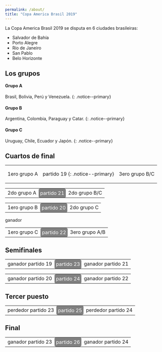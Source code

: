 ```yaml
---
permalink: /about/
title: "Copa America Brasil 2019"
---
```


La Copa America Brasil 2019 se disputa en 6 ciudades brasileiras: 

- Salvador de Bahía
- Porto Alegre
- Río de Janeiro
- San Pablo
- Belo Horizonte

## Los grupos

#### Grupo A

Brasil, Bolivia, Perú y Venezuela.
{: .notice--primary}

#### Grupo B

Argentina, Colombia, Paraguay y Catar.
{: .notice--primary}

#### Grupo C

Uruguay, Chile, Ecuador y Japón.
{: .notice--primary}

## Cuartos de final

<style>
  .partido {
    background: grey;
    color: white;
    padding: 5px;
    border-radius: 5px;
  }
</style>
<table>
  <tbody>
    <tr>
      <td>1ero grupo A</td>
      <td>

partido 19
{: .notice--primary}

   </td>
      <td>3ero grupo B/C</td>
    </tr>
  </tbody>
</table>
<table>
  <tbody>
    <tr>
      <td>2do grupo A</td>
      <td class="partido">partido 21</td>
      <td>2do grupo B/C</td>
    </tr>
  </tbody>
</table>
<table>
  <tbody>
    <tr>
      <td>1ero grupo B</td>
      <td class="partido">partido 20</td>
      <td>2do grupo C</td>
    </tr>
  </tbody>
</table>
<table>
  <tbody>
    <tr>
ganador      <td>1ero grupo C</td>
      <td class="partido">partido 22</td>
      <td>3ero grupo A/B</td>
    </tr>
  </tbody>
</table>

## Semifinales

<table>
  <tbody>
    <tr>
      <td>ganador partido 19</td>
      <td class="partido">partido 23</td>
      <td>ganador partido 21</td>
    </tr>
  </tbody>
</table>
<table>
  <tbody>
    <tr>
      <td>ganador partido 20</td>
      <td class="partido">partido 24</td>
      <td>ganador partido 22</td>
    </tr>
  </tbody>
</table>

## Tercer puesto

<table>
  <tbody>
    <tr>
      <td>perdedor partido 23</td>
      <td class="partido">partido 25</td>
      <td>perdedor partido 24</td>
    </tr>
  </tbody>
</table>

## Final

<table>
  <tbody>
    <tr>
      <td>ganador partido 23</td>
      <td class="partido">partido 26</td>
      <td>ganador partido 24</td>
    </tr>
  </tbody>
</table>

   
